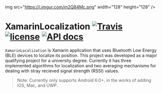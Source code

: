 img src="https://i.imgur.com/m2Q84Mc.png" width="128" height="128" />

# XamarinLocalization   [![Travis](https://img.shields.io/travis/rust-lang/rust.svg)]() [![license](https://img.shields.io/github/license/mashape/apistatus.svg)]() [![API docs](https://img.shields.io/badge/apidocs-DotNetApis-blue.svg?style=flat-square)](http://dotnetapis.com/pkg/ble.net)

`XamarinLocalization` is Xamarin application that uses Bluetooth Low Energy (BLE) devices to localize its position. This project was developed as a major qualifying project for a university degree. Currently it has three implemented algorithms for localization and two averaging mechanisms for dealing with stray recieved signal strength (RSSI) values. 

> Note: Currently only supports Android 6.0+, in the works of adding iOS, Mac, and UWP.